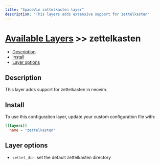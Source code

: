 ```yaml
---
title: "SpaceVim zettelkasten layer"
description: "This layers adds extensive support for zettelkasten"
---
```


# [Available Layers](../) >> zettelkasten

<!-- vim-markdown-toc GFM -->

- [Description](#description)
- [Install](#install)
- [Layer options](#layer-options)

<!-- vim-markdown-toc -->

## Description

This layer adds support for zettelkasten in neovim.

## Install

To use this configuration layer, update your custom configuration file with:

```toml
[[layers]]
  name = "zettelkasten"
```

## Layer options

- `zettel_dir`: set the default zettelkasten directory

